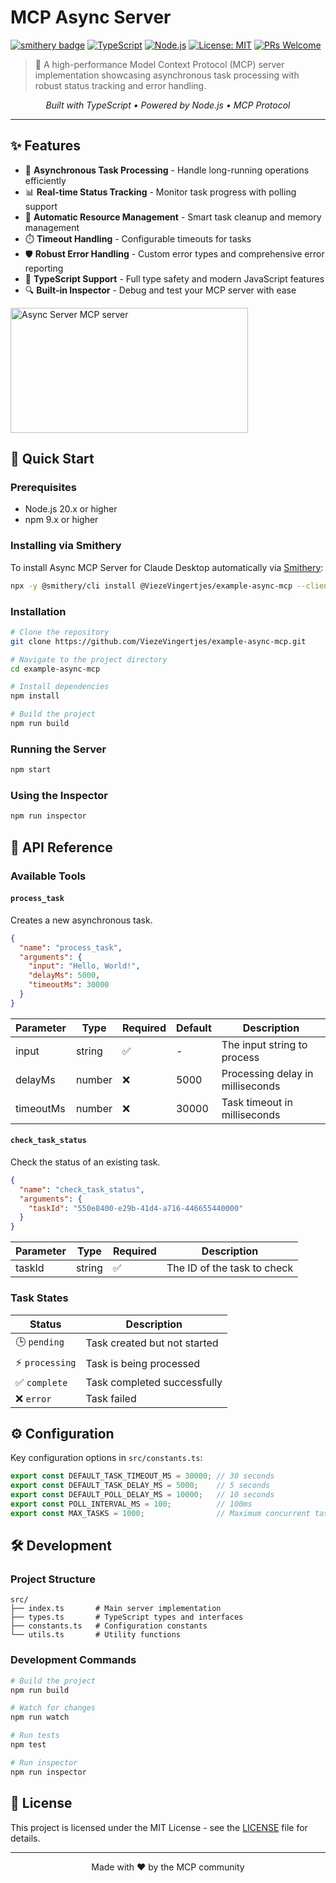 # MCP Async Server

[![smithery badge](https://smithery.ai/badge/@ViezeVingertjes/example-async-mcp)](https://smithery.ai/server/@ViezeVingertjes/example-async-mcp)
[![TypeScript](https://img.shields.io/badge/TypeScript-5.3-blue.svg)](https://www.typescriptlang.org/)
[![Node.js](https://img.shields.io/badge/Node.js-20.x-green.svg)](https://nodejs.org/)
[![License: MIT](https://img.shields.io/badge/License-MIT-yellow.svg)](https://opensource.org/licenses/MIT)
[![PRs Welcome](https://img.shields.io/badge/PRs-welcome-brightgreen.svg)](CONTRIBUTING.md)

> 🚀 A high-performance Model Context Protocol (MCP) server implementation showcasing asynchronous task processing with robust status tracking and error handling.

<p align="center">
  <em>Built with TypeScript • Powered by Node.js • MCP Protocol</em>
</p>

---

## ✨ Features

- 🔄 **Asynchronous Task Processing** - Handle long-running operations efficiently
- 📊 **Real-time Status Tracking** - Monitor task progress with polling support
- 🧹 **Automatic Resource Management** - Smart task cleanup and memory management
- ⏱️ **Timeout Handling** - Configurable timeouts for tasks
- 🛡️ **Robust Error Handling** - Custom error types and comprehensive error reporting
- 📝 **TypeScript Support** - Full type safety and modern JavaScript features
- 🔍 **Built-in Inspector** - Debug and test your MCP server with ease

<a href="https://glama.ai/mcp/servers/k2os9maqr0"><img width="380" height="200" src="https://glama.ai/mcp/servers/k2os9maqr0/badge" alt="Async Server MCP server" /></a>

## 🚀 Quick Start

### Prerequisites

- Node.js 20.x or higher
- npm 9.x or higher

### Installing via Smithery

To install Async MCP Server for Claude Desktop automatically via [Smithery](https://smithery.ai/server/@ViezeVingertjes/example-async-mcp):

```bash
npx -y @smithery/cli install @ViezeVingertjes/example-async-mcp --client claude
```

### Installation

```bash
# Clone the repository
git clone https://github.com/ViezeVingertjes/example-async-mcp.git

# Navigate to the project directory
cd example-async-mcp

# Install dependencies
npm install

# Build the project
npm run build
```

### Running the Server

```bash
npm start
```

### Using the Inspector

```bash
npm run inspector
```

## 📖 API Reference

### Available Tools

#### `process_task`

Creates a new asynchronous task.

```json
{
  "name": "process_task",
  "arguments": {
    "input": "Hello, World!",
    "delayMs": 5000,
    "timeoutMs": 30000
  }
}
```

| Parameter | Type | Required | Default | Description |
|-----------|------|----------|---------|-------------|
| input | string | ✅ | - | The input string to process |
| delayMs | number | ❌ | 5000 | Processing delay in milliseconds |
| timeoutMs | number | ❌ | 30000 | Task timeout in milliseconds |

#### `check_task_status`

Check the status of an existing task.

```json
{
  "name": "check_task_status",
  "arguments": {
    "taskId": "550e8400-e29b-41d4-a716-446655440000"
  }
}
```

| Parameter | Type | Required | Description |
|-----------|------|----------|-------------|
| taskId | string | ✅ | The ID of the task to check |

### Task States

| Status | Description |
|--------|-------------|
| 🕒 `pending` | Task created but not started |
| ⚡ `processing` | Task is being processed |
| ✅ `complete` | Task completed successfully |
| ❌ `error` | Task failed |

## ⚙️ Configuration

Key configuration options in `src/constants.ts`:

```typescript
export const DEFAULT_TASK_TIMEOUT_MS = 30000; // 30 seconds
export const DEFAULT_TASK_DELAY_MS = 5000;    // 5 seconds
export const DEFAULT_POLL_DELAY_MS = 10000;   // 10 seconds
export const POLL_INTERVAL_MS = 100;          // 100ms
export const MAX_TASKS = 1000;                // Maximum concurrent tasks
```

## 🛠️ Development

### Project Structure

```
src/
├── index.ts       # Main server implementation
├── types.ts       # TypeScript types and interfaces
├── constants.ts   # Configuration constants
└── utils.ts       # Utility functions
```

### Development Commands

```bash
# Build the project
npm run build

# Watch for changes
npm run watch

# Run tests
npm test

# Run inspector
npm run inspector
```

## 📝 License

This project is licensed under the MIT License - see the [LICENSE](LICENSE) file for details.

---

<p align="center">
  Made with ❤️ by the MCP community
</p> 
